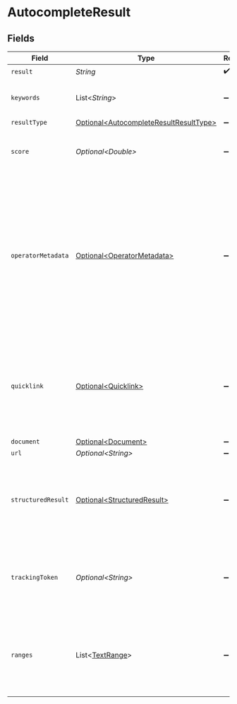 # AutocompleteResult


## Fields

| Field                                                                                                                                            | Type                                                                                                                                             | Required                                                                                                                                         | Description                                                                                                                                      | Example                                                                                                                                          |
| ------------------------------------------------------------------------------------------------------------------------------------------------ | ------------------------------------------------------------------------------------------------------------------------------------------------ | ------------------------------------------------------------------------------------------------------------------------------------------------ | ------------------------------------------------------------------------------------------------------------------------------------------------ | ------------------------------------------------------------------------------------------------------------------------------------------------ |
| `result`                                                                                                                                         | *String*                                                                                                                                         | :heavy_check_mark:                                                                                                                               | N/A                                                                                                                                              |                                                                                                                                                  |
| `keywords`                                                                                                                                       | List\<*String*>                                                                                                                                  | :heavy_minus_sign:                                                                                                                               | A list of all possible keywords for given result.                                                                                                |                                                                                                                                                  |
| `resultType`                                                                                                                                     | [Optional\<AutocompleteResultResultType>](../../models/components/AutocompleteResultResultType.md)                                               | :heavy_minus_sign:                                                                                                                               | N/A                                                                                                                                              |                                                                                                                                                  |
| `score`                                                                                                                                          | *Optional\<Double>*                                                                                                                              | :heavy_minus_sign:                                                                                                                               | Higher indicates a more confident match.                                                                                                         |                                                                                                                                                  |
| `operatorMetadata`                                                                                                                               | [Optional\<OperatorMetadata>](../../models/components/OperatorMetadata.md)                                                                       | :heavy_minus_sign:                                                                                                                               | N/A                                                                                                                                              | {<br/>"name": "Last Updated",<br/>"operatorType": "DATE",<br/>"scopes": [<br/>{<br/>"datasource": "GDRIVE",<br/>"docType": "Document"<br/>},<br/>{<br/>"datasource": "ZENDESK"<br/>}<br/>]<br/>} |
| `quicklink`                                                                                                                                      | [Optional\<Quicklink>](../../models/components/Quicklink.md)                                                                                     | :heavy_minus_sign:                                                                                                                               | An action for a specific datasource that will show up in autocomplete and app card, e.g. "Create new issue" for jira.                            |                                                                                                                                                  |
| `document`                                                                                                                                       | [Optional\<Document>](../../models/components/Document.md)                                                                                       | :heavy_minus_sign:                                                                                                                               | N/A                                                                                                                                              |                                                                                                                                                  |
| `url`                                                                                                                                            | *Optional\<String>*                                                                                                                              | :heavy_minus_sign:                                                                                                                               | N/A                                                                                                                                              |                                                                                                                                                  |
| `structuredResult`                                                                                                                               | [Optional\<StructuredResult>](../../models/components/StructuredResult.md)                                                                       | :heavy_minus_sign:                                                                                                                               | A single object that can support any object in the work graph. Only a single object will be populated.                                           |                                                                                                                                                  |
| `trackingToken`                                                                                                                                  | *Optional\<String>*                                                                                                                              | :heavy_minus_sign:                                                                                                                               | A token to be passed in /feedback events associated with this autocomplete result.                                                               |                                                                                                                                                  |
| `ranges`                                                                                                                                         | List\<[TextRange](../../models/components/TextRange.md)>                                                                                         | :heavy_minus_sign:                                                                                                                               | Subsections of the result string to which some special formatting should be applied (eg. bold)                                                   |                                                                                                                                                  |